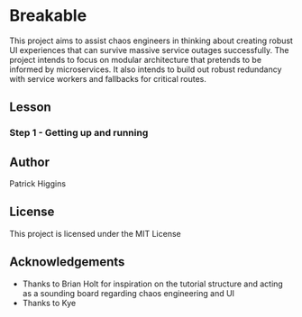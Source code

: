 # Breakable

This project aims to assist chaos engineers in thinking about creating robust UI experiences that can survive massive service outages successfully. The project intends to focus on modular architecture that pretends to be informed by microservices. It also intends to build out robust redundancy with service workers and fallbacks for critical routes.

## Lesson

### Step 1 - Getting up and running

## Author

Patrick Higgins

## License

This project is licensed under the MIT License

## Acknowledgements

* Thanks to Brian Holt for inspiration on the tutorial structure and acting as a sounding board regarding chaos engineering and UI
* Thanks to Kye

